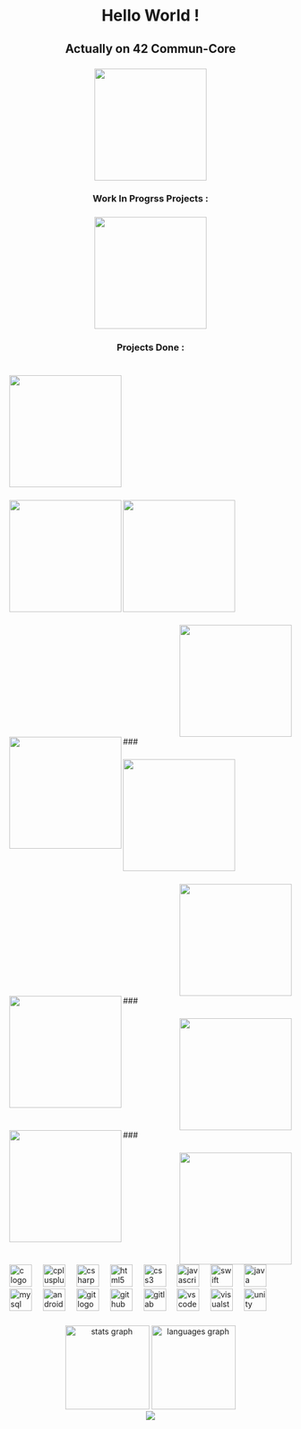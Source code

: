 <h1 align="center">Hello World !</h1>

###

<h2 align="center">Actually on 42 Commun-Core</h2>

###

<div align="center">
  <img height="200" src="https://github.com/ayogun/42-project-badges/blob/main/badges/common_coren.png"  />
</div>

###

<h3 align="center">Work In Progrss Projects :</h3>

###

<div align="center">
  <img height="200" src="https://github.com/ayogun/42-project-badges/blob/main/badges/cppe.png"  />
</div>

###

<h3 align="center">Projects Done :</h3>

###
<br clear="both">
<img align="center" height="200" src="https://github.com/ayogun/42-project-badges/blob/main/badges/libftm.png" href="https://github.com/LeSabreDeDieu/libft" />
<br clear="both">

###

<img align="left" height="200" src="https://github.com/ayogun/42-project-badges/blob/main/badges/ft_printfe.png" href="https://github.com/LeSabreDeDieu/ft_printf" />

###

<img align="center" height="200" src="https://github.com/ayogun/42-project-badges/blob/main/badges/get_next_linee.png" href="https://github.com/LeSabreDeDieu/gnl-42" />

###

<img align="right" height="200" src="https://github.com/ayogun/42-project-badges/blob/main/badges/born2beroote.png" href="" />
<br clear="both">
###

<img align="left" height="200" src="https://github.com/ayogun/42-project-badges/blob/main/badges/push_swape.png" href="https://github.com/LeSabreDeDieu/push_swap" />

###

<img align="center" height="200" src="https://github.com/ayogun/42-project-badges/blob/main/badges/so_longm.png" href="https://github.com/LeSabreDeDieu/so_long" />

###

<img align="right" height="200" src="https://github.com/ayogun/42-project-badges/blob/main/badges/minitalkm.png" href="https://github.com/LeSabreDeDieu/Minitalk" />
<br clear="both">
###

<img align="left" height="200" src="https://github.com/ayogun/42-project-badges/blob/main/badges/minishellm.png" href="https://github.com/LeSabreDeDieu/Minishell" />

###

<img align="right" height="200" src="https://github.com/ayogun/42-project-badges/blob/main/badges/philosopherse.png" href="https://github.com/LeSabreDeDieu/philosopher" />
<br clear="both">
###

<img align="left" height="200" src="https://github.com/ayogun/42-project-badges/blob/main/badges/cub3dm.png" href="" />

###

<img align="right" height="200" src="https://github.com/ayogun/42-project-badges/blob/main/badges/netpracticem.png" href="" />

###

<br clear="both">

<div align="left">
  <img src="https://cdn.jsdelivr.net/gh/devicons/devicon/icons/c/c-original.svg" height="40" alt="c logo"  />
  <img width="12" />
  <img src="https://cdn.jsdelivr.net/gh/devicons/devicon/icons/cplusplus/cplusplus-original.svg" height="40" alt="cplusplus logo"  />
  <img width="12" />
  <img src="https://cdn.jsdelivr.net/gh/devicons/devicon/icons/csharp/csharp-original.svg" height="40" alt="csharp logo"  />
  <img width="12" />
  <img src="https://cdn.jsdelivr.net/gh/devicons/devicon/icons/html5/html5-original.svg" height="40" alt="html5 logo"  />
  <img width="12" />
  <img src="https://cdn.jsdelivr.net/gh/devicons/devicon/icons/css3/css3-original.svg" height="40" alt="css3 logo"  />
  <img width="12" />
  <img src="https://cdn.jsdelivr.net/gh/devicons/devicon/icons/javascript/javascript-original.svg" height="40" alt="javascript logo"  />
  <img width="12" />
  <img src="https://cdn.jsdelivr.net/gh/devicons/devicon/icons/swift/swift-original.svg" height="40" alt="swift logo"  />
  <img width="12" />
  <img src="https://cdn.jsdelivr.net/gh/devicons/devicon/icons/java/java-original.svg" height="40" alt="java logo"  />
  <img width="12" />
  <img src="https://cdn.jsdelivr.net/gh/devicons/devicon/icons/mysql/mysql-original.svg" height="40" alt="mysql logo"  />
  <img width="12" />
  <img src="https://cdn.jsdelivr.net/gh/devicons/devicon/icons/androidstudio/androidstudio-original.svg" height="40" alt="androidstudio logo"  />
  <img width="12" />
  <img src="https://cdn.jsdelivr.net/gh/devicons/devicon/icons/git/git-original.svg" height="40" alt="git logo"  />
  <img width="12" />
  <img src="https://cdn.jsdelivr.net/gh/devicons/devicon/icons/github/github-original.svg" height="40" alt="github logo"  />
  <img width="12" />
  <img src="https://cdn.jsdelivr.net/gh/devicons/devicon/icons/gitlab/gitlab-original.svg" height="40" alt="gitlab logo"  />
  <img width="12" />
  <img src="https://cdn.jsdelivr.net/gh/devicons/devicon/icons/vscode/vscode-original.svg" height="40" alt="vscode logo"  />
  <img width="12" />
  <img src="https://cdn.jsdelivr.net/gh/devicons/devicon/icons/visualstudio/visualstudio-plain.svg" height="40" alt="visualstudio logo"  />
  <img width="12" />
  <img src="https://cdn.jsdelivr.net/gh/devicons/devicon/icons/unity/unity-original.svg" height="40" alt="unity logo"  />
</div>

###

<div align="center">
  <img src="https://github-readme-stats.vercel.app/api?username=LeSabreDeDieu&hide_title=false&hide_rank=false&show_icons=true&include_all_commits=true&count_private=true&disable_animations=false&theme=dracula&locale=en&hide_border=false&order=1" height="150" alt="stats graph"  />
  <img src="https://github-readme-stats.vercel.app/api/top-langs?username=LeSabreDeDieu&locale=en&hide_title=false&layout=compact&card_width=320&langs_count=5&theme=dracula&hide_border=false&order=2" height="150" alt="languages graph"  />
</div>

<div align="center">
  <img src="https://profile-counter.glitch.me/LeSabreDeDieu/count.svg?"  />
</div>

###
